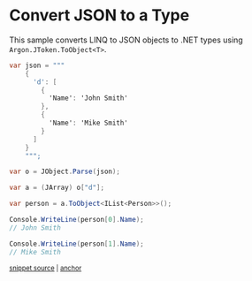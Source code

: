 # Convert JSON to a Type

This sample converts LINQ to JSON objects to .NET types using `Argon.JToken.ToObject<T>`.

<!-- snippet: ToObjectComplex -->
<a id='snippet-toobjectcomplex'></a>
```cs
var json = """
    {
      'd': [
        {
          'Name': 'John Smith'
        },
        {
          'Name': 'Mike Smith'
        }
      ]
    }
    """;

var o = JObject.Parse(json);

var a = (JArray) o["d"];

var person = a.ToObject<IList<Person>>();

Console.WriteLine(person[0].Name);
// John Smith

Console.WriteLine(person[1].Name);
// Mike Smith
```
<sup><a href='/src/Tests/Documentation/Samples/Linq/ToObjectComplex.cs#L21-L48' title='Snippet source file'>snippet source</a> | <a href='#snippet-toobjectcomplex' title='Start of snippet'>anchor</a></sup>
<!-- endSnippet -->
